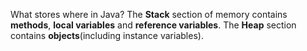 What stores where in Java?
The **Stack** section of memory contains **methods**, **local variables** and **reference variables**.
The **Heap** section contains **objects**(including instance variables).